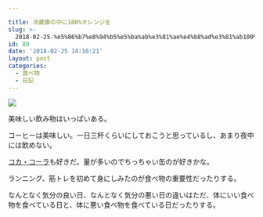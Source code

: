 ```yaml
---

title: 冷蔵庫の中に100%オレンジを
slug: >-
  2018-02-25-%e5%86%b7%e8%94%b5%e5%ba%ab%e3%81%ae%e4%b8%ad%e3%81%ab100%e3%82%aa%e3%83%ac%e3%83%b3%e3%82%b8%e3%82%92
id: 89
date: '2018-02-25 14:10:21'
layout: post
categories:
  - 食べ物
  - 日記
---
```

 
   
![](https://cdn-ak.f.st-hatena.com/images/fotolife/p/peipeipe/20190630/20190630172244.jpg)

美味しい飲み物はいっぱいある。

コーヒーは美味しい。一日三杯くらいにしておこうと思っているし、あまり夜中には飲めない。

[コカ・コーラ](http://d.hatena.ne.jp/keyword/%A5%B3%A5%AB%A1%A6%A5%B3%A1%BC%A5%E9)も好きだ。量が多いのでちっちゃい缶のが好きかな。

ランニング、筋トレを初めて身にしみたのが食べ物の重要性だったりする。

なんとなく気分の良い日、なんとなく気分の悪い日の違いはただ、体にいい食べ物を食べている日と、体に悪い食べ物を食べている日だったりする。